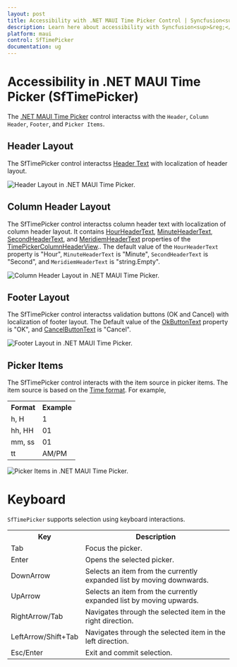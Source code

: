 ```yaml
---
layout: post
title: Accessibility with .NET MAUI Time Picker Control | Syncfusion<sup>&reg;</sup>
description: Learn here about accessibility with Syncfusion<sup>&reg;</sup> .NET MAUI Time Picker (SfTimePicker) control.
platform: maui
control: SfTimePicker
documentation: ug
---
```


# Accessibility in .NET MAUI Time Picker (SfTimePicker)

The [.NET MAUI Time Picker](https://www.syncfusion.com/maui-controls/maui-timepicker) control interactss with the `Header`, `Column Header`, `Footer`, and `Picker Items`.

## Header Layout

The SfTimePicker control interactss [Header Text](https://help.syncfusion.com/cr/maui/Syncfusion.Maui.Picker.PickerHeaderView.html#Syncfusion_Maui_Picker_PickerHeaderView_Text) with localization of header layout.

![Header Layout in .NET MAUI Time Picker.](images/accessibility/maui-accessibility-timepicker-header.png)

## Column Header Layout

The SfTimePicker control interactss column header text with localization of column header layout. It contains [HourHeaderText](https://help.syncfusion.com/cr/maui/Syncfusion.Maui.Picker.TimePickerColumnHeaderView.html#Syncfusion_Maui_Picker_TimePickerColumnHeaderView_HourHeaderText), [MinuteHeaderText](https://help.syncfusion.com/cr/maui/Syncfusion.Maui.Picker.TimePickerColumnHeaderView.html#Syncfusion_Maui_Picker_TimePickerColumnHeaderView_MinuteHeaderText), [SecondHeaderText](https://help.syncfusion.com/cr/maui/Syncfusion.Maui.Picker.TimePickerColumnHeaderView.html#Syncfusion_Maui_Picker_TimePickerColumnHeaderView_SecondHeaderText), and [MeridiemHeaderText](https://help.syncfusion.com/cr/maui/Syncfusion.Maui.Picker.TimePickerColumnHeaderView.html#Syncfusion_Maui_Picker_TimePickerColumnHeaderView_MeridiemHeaderText) properties of the [TimePickerColumnHeaderView](https://help.syncfusion.com/cr/maui/Syncfusion.Maui.Picker.TimePickerColumnHeaderView.html).. The default value of the `HourHeaderText` property is "Hour", `MinuteHeaderText` is "Minute", `SecondHeaderText` is "Second", and `MeridiemHeaderText` is "string.Empty".

![Column Header Layout in .NET MAUI Time Picker.](images/accessibility/maui-accessibility-timepicker-headercolumn.png)

## Footer Layout

The SfTimePicker control interactss validation buttons (OK and Cancel) with localization of footer layout. The Default value of the [OkButtonText](https://help.syncfusion.com/cr/maui/Syncfusion.Maui.Picker.PickerFooterView.html#Syncfusion_Maui_Picker_PickerFooterView_OkButtonText) property is "OK", and [CancelButtonText](https://help.syncfusion.com/cr/maui/Syncfusion.Maui.Picker.PickerFooterView.html#Syncfusion_Maui_Picker_PickerFooterView_CancelButtonText) is "Cancel".

![Footer Layout in .NET MAUI Time Picker.](images/accessibility/maui-accessibility-timepicker-footer.png)

## Picker Items

The SfTimePicker control interacts with the item source in picker items. The item source is based on the [Time format](https://help.syncfusion.com/cr/maui/Syncfusion.Maui.Picker.PickerTimeFormat.html). For example, 

<table>
<tr>
<th>Format</th>
<th>Example</th></tr>
<tr>
<td>h, H</td>
<td>1</td>
</tr>
<tr>
<td>hh, HH</td>
<td>01</td>
</tr>
<tr>
<td>mm, ss</td>
<td>01</td>
</tr> 
<tr>
<td>tt</td>
<td>AM/PM</td>
</tr> 
</table>

![Picker Items in .NET MAUI Time Picker.](images/accessibility/maui-accessibility-timepicker-items.png)

# Keyboard
`SfTimePicker` supports selection using keyboard interactions.

<table>
<tr>
<th>
Key
</th>
<th>
Description
</th>
</tr>
<tr>
<td>
Tab
</td>
<td>
Focus the picker.
</td>
</tr>
<tr>
<td>
Enter
</td>
<td>
Opens the selected picker.
</td>
</tr>
<tr>
<td>
DownArrow
</td>
<td>
Selects an item from the currently expanded list by moving downwards.
</td>
</tr>
<tr>
<td>
UpArrow
</td>
<td>
Selects an item from the currently expanded list by moving upwards.
</td>
</tr>
<tr>
<td>
RightArrow/Tab
</td>
<td>
Navigates through the selected item in the right direction.
</td>
</tr>
<tr>
<td>
LeftArrow/Shift+Tab
</td>
<td>
Navigates through the selected item in the left direction.
</td>
</tr>
<tr>
<td>
Esc/Enter
</td>
<td>
Exit and commit selection.
</td>
</tr>
</table>
